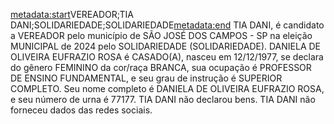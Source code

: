 <metadata:start>VEREADOR;TIA DANI;SOLIDARIEDADE;SOLIDARIEDADE<metadata:end>
TIA DANI, é candidato a VEREADOR pelo município de SÃO JOSÉ DOS CAMPOS - SP na eleição MUNICIPAL de 2024 pelo SOLIDARIEDADE (SOLIDARIEDADE). DANIELA DE OLIVEIRA EUFRAZIO ROSA é CASADO(A), nasceu em 12/12/1977, se declara do gênero FEMININO da cor/raça BRANCA, sua ocupação é PROFESSOR DE ENSINO FUNDAMENTAL, e seu grau de instrução é SUPERIOR COMPLETO. Seu nome completo é DANIELA DE OLIVEIRA EUFRAZIO ROSA, e seu número de urna é 77177.
TIA DANI não declarou bens.
TIA DANI não forneceu dados das redes sociais.